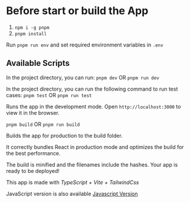 # Before start or build the App

1. `npm i -g pnpm`
2. `pnpm install`

Run `pnpm run env` and set required environment variables in `.env`

## Available Scripts

In the project directory, you can run:
`pnpm dev` OR `pnpm run dev`

In the project directory, you can run the following command to run test cases:
`pnpm test` OR `pnpm run test`

Runs the app in the development mode.
Open `http://localhost:3000` to view it in the browser.

`pnpm build` OR `pnpm run build`

Builds the app for production to the build folder.

It correctly bundles React in production mode and optimizes the build for the best performance.

The build is minified and the filenames include the hashes.
Your app is ready to be deployed!

This app is made with _TypeScript + Vite + TailwindCss_

JavaScript version is also available
[Javascript Version](https://github.com/abdullahjavaid86/react-boilerplate-with-vite-tailwind)
